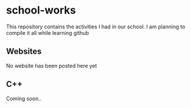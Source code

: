 # school-works

This repository contains the activities I had in our school.
I am planning to compile it all while learning github

## Websites

No website has been posted here yet

## C++

Coming soon..
